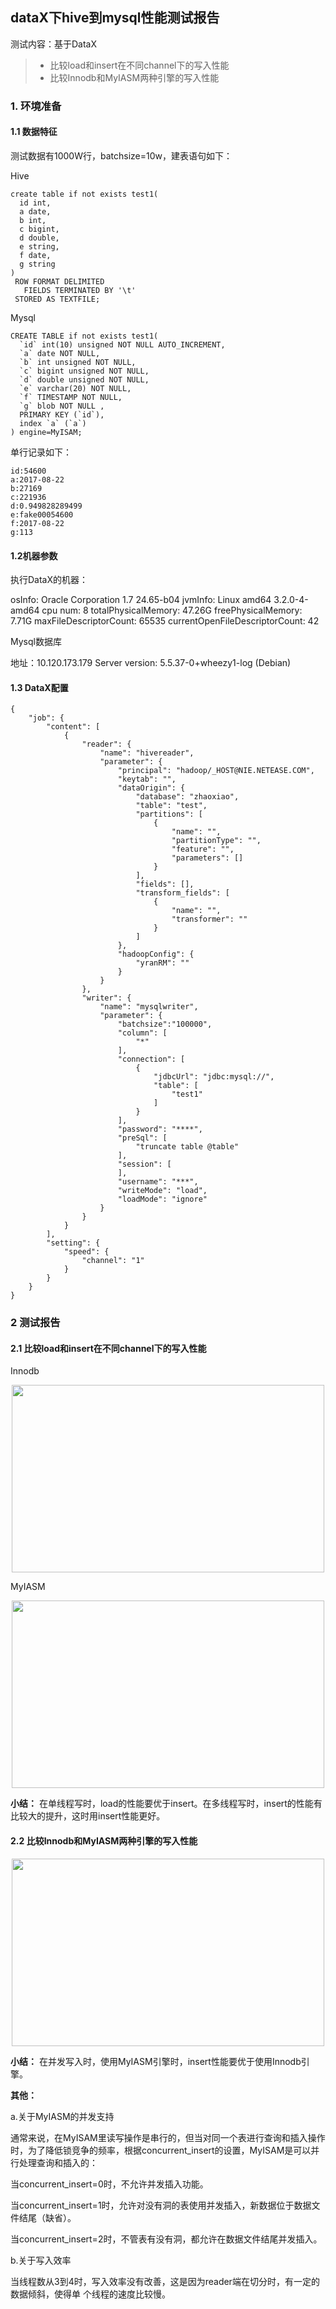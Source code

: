 ## dataX下hive到mysql性能测试报告
测试内容：基于DataX
>* 比较load和insert在不同channel下的写入性能 
>* 比较Innodb和MyIASM两种引擎的写入性能

### 1. 环境准备
#### 1.1 数据特征
测试数据有1000W行，batchsize=10w，建表语句如下：

Hive
```hive
create table if not exists test1(
  id int,
  a date,
  b int,
  c bigint,
  d double,
  e string,
  f date,
  g string
)
 ROW FORMAT DELIMITED
   FIELDS TERMINATED BY '\t'
 STORED AS TEXTFILE;

```
Mysql
```mysql
CREATE TABLE if not exists test1(  
  `id` int(10) unsigned NOT NULL AUTO_INCREMENT,  
  `a` date NOT NULL,  
  `b` int unsigned NOT NULL,  
  `c` bigint unsigned NOT NULL,  
  `d` double unsigned NOT NULL,  
  `e` varchar(20) NOT NULL,  
  `f` TIMESTAMP NOT NULL,
  `g` blob NOT NULL , 
  PRIMARY KEY (`id`),  
  index `a` (`a`)  
) engine=MyISAM;
```
单行记录如下：
```
id:54600  
a:2017-08-22  
b:27169 
c:221936  
d:0.949828289499  
e:fake00054600  
f:2017-08-22  
g:113

```
#### 1.2机器参数

执行DataX的机器：

osInfo: Oracle Corporation 1.7 24.65-b04
jvmInfo: Linux amd64 3.2.0-4-amd64
cpu num: 8
totalPhysicalMemory: 47.26G
freePhysicalMemory: 7.71G
maxFileDescriptorCount: 65535
currentOpenFileDescriptorCount: 42

Mysql数据库

地址：10.120.173.179
Server version: 5.5.37-0+wheezy1-log (Debian)

#### 1.3 DataX配置
```
{
    "job": {
        "content": [
            {
                "reader": {
                    "name": "hivereader",
                    "parameter": {
                        "principal": "hadoop/_HOST@NIE.NETEASE.COM",
                        "keytab": "",
                        "dataOrigin": {
                            "database": "zhaoxiao",
                            "table": "test",
                            "partitions": [
                                {
                                    "name": "",
                                    "partitionType": "",
                                    "feature": "",
                                    "parameters": []
                                }
                            ],
                            "fields": [],
                            "transform_fields": [
                                {
                                    "name": "",
                                    "transformer": ""
                                }
                            ]
                        },
                        "hadoopConfig": {
                            "yranRM": ""
                        }
                    }
                },
                "writer": {
                    "name": "mysqlwriter",
                    "parameter": {
                        "batchsize":"100000",
                        "column": [
                            "*"
                        ],
                        "connection": [
                            {
                                "jdbcUrl": "jdbc:mysql://",
                                "table": [
                                    "test1"
                                ]
                            }
                        ],
                        "password": "****",
                        "preSql": [
                            "truncate table @table"
                        ],
                        "session": [ 
                        ],
                        "username": "***",
                        "writeMode": "load",
                        "loadMode": "ignore"
                    }
                }
            }
        ],
        "setting": {
            "speed": {
                "channel": "1"
            }
        }
    }
}

```


### 2 测试报告

#### 2.1 比较load和insert在不同channel下的写入性能 
Innodb
<div align=center><img width="500" height="300" src="https://raw.githubusercontent.com/dorami123/mysqlTest/master/hive2mysql/pic/hive2mysql_innodb.png"/></div>

MyIASM
<div align=center><img width="500" height="300" src="https://raw.githubusercontent.com/dorami123/mysqlTest/master/hive2mysql/pic/hive2mysql_myiasm.png"/></div>

**小结：**
在单线程写时，load的性能要优于insert。在多线程写时，insert的性能有比较大的提升，这时用insert性能更好。
#### 2.2 比较Innodb和MyIASM两种引擎的写入性能
<div align=center><img width="500" height="300" src="https://raw.githubusercontent.com/dorami123/mysqlTest/master/hive2mysql/pic/hive2mysql.png"/></div>

**小结：**
在并发写入时，使用MyIASM引擎时，insert性能要优于使用Innodb引擎。


**其他：**

a.关于MyIASM的并发支持

通常来说，在MyISAM里读写操作是串行的，但当对同一个表进行查询和插入操作时，为了降低锁竞争的频率，根据concurrent_insert的设置，MyISAM是可以并行处理查询和插入的：

当concurrent_insert=0时，不允许并发插入功能。

当concurrent_insert=1时，允许对没有洞的表使用并发插入，新数据位于数据文件结尾（缺省）。

当concurrent_insert=2时，不管表有没有洞，都允许在数据文件结尾并发插入。

b.关于写入效率

当线程数从3到4时，写入效率没有改善，这是因为reader端在切分时，有一定的数据倾斜，使得单
个线程的速度比较慢。

